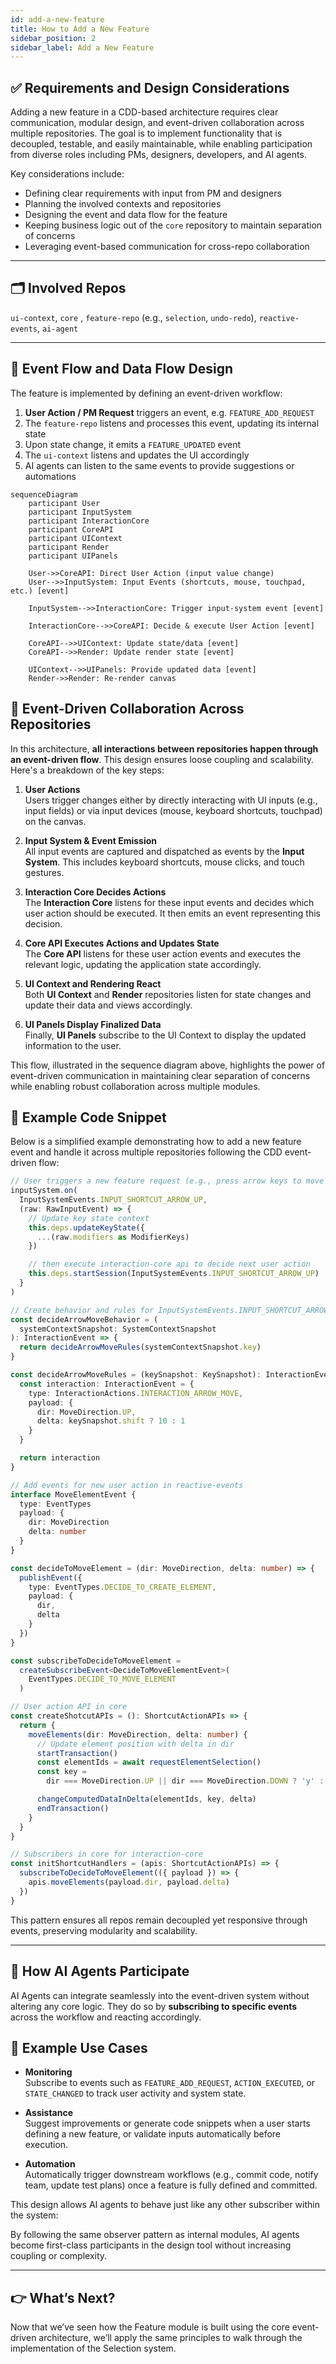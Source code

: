 ```yaml
---
id: add-a-new-feature
title: How to Add a New Feature
sidebar_position: 2
sidebar_label: Add a New Feature
---
```


## ✅ Requirements and Design Considerations

Adding a new feature in a CDD-based architecture requires clear communication, modular design, and event-driven collaboration across multiple repositories. The goal is to implement functionality that is decoupled, testable, and easily maintainable, while enabling participation from diverse roles including PMs, designers, developers, and AI agents.

Key considerations include:

- Defining clear requirements with input from PM and designers
- Planning the involved contexts and repositories
- Designing the event and data flow for the feature
- Keeping business logic out of the `core` repository to maintain separation of concerns
- Leveraging event-based communication for cross-repo collaboration

---

## 🗂️ Involved Repos

`ui-context`, `core` , `feature-repo` (e.g., `selection`, `undo-redo`), `reactive-events`, `ai-agent`

---

## 🔁 Event Flow and Data Flow Design

The feature is implemented by defining an event-driven workflow:

1. **User Action / PM Request** triggers an event, e.g. `FEATURE_ADD_REQUEST`
2. The `feature-repo` listens and processes this event, updating its internal state
3. Upon state change, it emits a `FEATURE_UPDATED` event
4. The `ui-context` listens and updates the UI accordingly
5. AI agents can listen to the same events to provide suggestions or automations

```mermaid
sequenceDiagram
    participant User
    participant InputSystem
    participant InteractionCore
    participant CoreAPI
    participant UIContext
    participant Render
    participant UIPanels

    User->>CoreAPI: Direct User Action (input value change)
    User-->>InputSystem: Input Events (shortcuts, mouse, touchpad, etc.) [event]

    InputSystem-->>InteractionCore: Trigger input-system event [event]

    InteractionCore-->>CoreAPI: Decide & execute User Action [event]

    CoreAPI-->>UIContext: Update state/data [event]
    CoreAPI-->>Render: Update render state [event]

    UIContext-->>UIPanels: Provide updated data [event]
    Render->>Render: Re-render canvas
```

## 🔽 Event-Driven Collaboration Across Repositories

In this architecture, **all interactions between repositories happen through an event-driven flow**. This design ensures loose coupling and scalability. Here's a breakdown of the key steps:

1. **User Actions**  
   Users trigger changes either by directly interacting with UI inputs (e.g., input fields) or via input devices (mouse, keyboard shortcuts, touchpad) on the canvas.

2. **Input System & Event Emission**  
   All input events are captured and dispatched as events by the **Input System**. This includes keyboard shortcuts, mouse clicks, and touch gestures.

3. **Interaction Core Decides Actions**  
   The **Interaction Core** listens for these input events and decides which user action should be executed. It then emits an event representing this decision.

4. **Core API Executes Actions and Updates State**  
   The **Core API** listens for these user action events and executes the relevant logic, updating the application state accordingly.

5. **UI Context and Rendering React**  
   Both **UI Context** and **Render** repositories listen for state changes and update their data and views accordingly.

6. **UI Panels Display Finalized Data**  
   Finally, **UI Panels** subscribe to the UI Context to display the updated information to the user.

This flow, illustrated in the sequence diagram above, highlights the power of event-driven communication in maintaining clear separation of concerns while enabling robust collaboration across multiple modules.

## 🔽 Example Code Snippet

Below is a simplified example demonstrating how to add a new feature event and handle it across multiple repositories following the CDD event-driven flow:

```typescript
// User triggers a new feature request (e.g., press arrow keys to move element)
inputSystem.on(
  InputSystemEvents.INPUT_SHORTCUT_ARROW_UP,
  (raw: RawInputEvent) => {
    // Update key state context
    this.deps.updateKeyState({
      ...(raw.modifiers as ModifierKeys)
    })

    // then execute interaction-core api to decide next user action
    this.deps.startSession(InputSystemEvents.INPUT_SHORTCUT_ARROW_UP)
  }
)

// Create behavior and rules for InputSystemEvents.INPUT_SHORTCUT_ARROW_UP in interaction-core
const decideArrowMoveBehavior = (
  systemContextSnapshot: SystemContextSnapshot
): InteractionEvent => {
  return decideArrowMoveRules(systemContextSnapshot.key)
}

const decideArrowMoveRules = (keySnapshot: KeySnapshot): InteractionEvent => {
  const interaction: InteractionEvent = {
    type: InteractionActions.INTERACTION_ARROW_MOVE,
    payload: {
      dir: MoveDirection.UP,
      delta: keySnapshot.shift ? 10 : 1
    }
  }

  return interaction
}

// Add events for new user action in reactive-events
interface MoveElementEvent {
  type: EventTypes
  payload: {
    dir: MoveDirection
    delta: number
  }
}

const decideToMoveElement = (dir: MoveDirection, delta: number) => {
  publishEvent({
    type: EventTypes.DECIDE_TO_CREATE_ELEMENT,
    payload: {
      dir,
      delta
    }
  })
}

const subscribeToDecideToMoveElement =
  createSubscribeEvent<DecideToMoveElementEvent>(
    EventTypes.DECIDE_TO_MOVE_ELEMENT
  )

// User action API in core
const createShotcutAPIs = (): ShortcutActionAPIs => {
  return {
    moveElements(dir: MoveDirection, delta: number) {
      // Update element position with delta in dir
      startTransaction()
      const elementIds = await requestElementSelection()
      const key =
        dir === MoveDirection.UP || dir === MoveDirection.DOWN ? 'y' : 'x'

      changeComputedDataInDelta(elementIds, key, delta)
      endTransaction()
    }
  }
}

// Subscribers in core for interaction-core
const initShortcutHandlers = (apis: ShortcutActionAPIs) => {
  subscribeToDecideToMoveElement(({ payload }) => {
    apis.moveElements(payload.dir, payload.delta)
  })
}
```

This pattern ensures all repos remain decoupled yet responsive through events, preserving modularity and scalability.

---

## 🤖 How AI Agents Participate

AI Agents can integrate seamlessly into the event-driven system without altering any core logic. They do so by **subscribing to specific events** across the workflow and reacting accordingly.

## 🔽 Example Use Cases

- **Monitoring**  
  Subscribe to events such as `FEATURE_ADD_REQUEST`, `ACTION_EXECUTED`, or `STATE_CHANGED` to track user activity and system state.

- **Assistance**  
  Suggest improvements or generate code snippets when a user starts defining a new feature, or validate inputs automatically before execution.

- **Automation**  
  Automatically trigger downstream workflows (e.g., commit code, notify team, update test plans) once a feature is fully defined and committed.

This design allows AI agents to behave just like any other subscriber within the system:

By following the same observer pattern as internal modules, AI agents become first-class participants in the design tool without increasing coupling or complexity.

---

## 👉 **What’s Next?**

Now that we’ve seen how the Feature module is built using the core event-driven architecture, we’ll apply the same principles to walk through the implementation of the Selection system.
